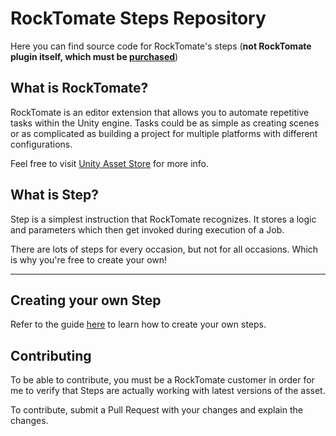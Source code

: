 # RockTomate Steps Repository

Here you can find source code for RockTomate's steps (**not RockTomate plugin itself, which must be [purchased](http://u3d.as/1EfM)**)

## What is RockTomate?

RockTomate is an editor extension that allows you to automate repetitive tasks within the Unity engine. Tasks could be as simple as creating scenes or as complicated as building a project for multiple platforms with different configurations.

Feel free to visit [Unity Asset Store](http://u3d.as/1EfM) for more info.

## What is Step?

Step is a simplest instruction that RockTomate recognizes. It stores a logic and parameters which then get invoked during execution of a Job.

There are lots of steps for every occasion, but not for all occasions. Which is why you're free to create your own!

---

## Creating your own Step

Refer to the guide [here](https://rocktomate-docs.onrender.com/advanced/creating-step) to learn how to create your own steps.

## Contributing

To be able to contribute, you must be a RockTomate customer in order for me to verify that Steps are actually working with latest versions of the asset.

To contribute, submit a Pull Request with your changes and explain the changes.
